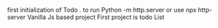 first initialization of Todo . to run Python -m http.server or use npx http-server 
Vanilla Js based project 
First project is todo List
